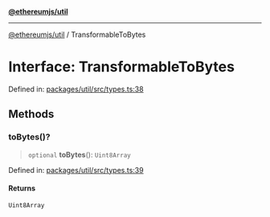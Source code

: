 [**@ethereumjs/util**](../README.md)

***

[@ethereumjs/util](../README.md) / TransformableToBytes

# Interface: TransformableToBytes

Defined in: [packages/util/src/types.ts:38](https://github.com/Dargon789/ethereumjs-monorepo/blob/master/packages/util/src/types.ts#L38)

## Methods

### toBytes()?

> `optional` **toBytes**(): `Uint8Array`

Defined in: [packages/util/src/types.ts:39](https://github.com/Dargon789/ethereumjs-monorepo/blob/master/packages/util/src/types.ts#L39)

#### Returns

`Uint8Array`
